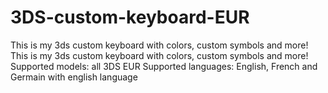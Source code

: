 # 3DS-custom-keyboard-EUR
This is my 3ds custom keyboard with colors, custom symbols and more!
This is my 3ds custom keyboard with colors, custom symbols and more!
Supported models: all 3DS EUR
Supported languages: English, French and Germain with english language
